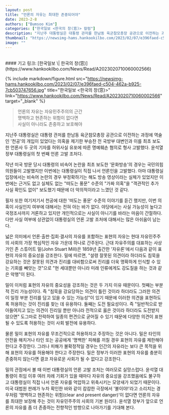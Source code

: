 ```yaml
---
layout: post
title: "언론의 자유는 최대한 존중되어야"
date: 2023-2-8
authors: ["Bumsoo Kim"]
categories: ["한국일보 <한국의 창(窓)> 칼럼"]
description: "지난주 대통령실은 대통령 관저를 한남동 육군참모총장 공관으로 이전하는 과정에 역술인 '천공'의 개입이 있었다는 의혹을 제기한 부승찬 전 국방부 대변인과 이를 최초 보도한 언론사 두 곳의 기자를 허위사실 유포에 따른 명예훼손 혐의로 형사 고발했다. 윤석열 정부 대통령실의 첫 번째 언론 고발 조처다."
thumbnail: "https://newsimg-hams.hankookilbo.com/2023/02/07/e396faed-c504-462a-b925-7cb503747656.jpg"
image: ""
---
```


<br>
#### 기고 링크: [한국일보 \| 한국의 창(窓)](https://www.hankookilbo.com/News/Read/A2023020710060002566)

{% include markdown/figure.html src="https://newsimg-hams.hankookilbo.com/2023/02/07/e396faed-c504-462a-b925-7cb503747656.jpg" title="한국일보 <한국의 창(窓)>" link="https://www.hankookilbo.com/News/Read/A2023020710060002566" target="_blank" %}

> 언론의 자유는 자유민주주의의 근간 <br> 명백하고 현존하는 위험이 없다면 <br> 사실이 아니라도 존중하고 보호해야

지난주 대통령실은 대통령 관저를 한남동 육군참모총장 공관으로 이전하는 과정에 역술인 '천공'의 개입이 있었다는 의혹을 제기한 부승찬 전 국방부 대변인과 이를 최초 보도한 언론사 두 곳의 기자를 허위사실 유포에 따른 명예훼손 혐의로 형사 고발했다. 윤석열 정부 대통령실의 첫 번째 언론 고발 조처다.

작년 미국 방문 당시 대통령의 비속어 논란을 최초 보도한 '문화방송'의 경우는 국민의힘 의원들이 고발했지만 이번에는 대통령실이 직접 나서 언론인을 고발했다. 아마 대통령실 입장에서는 비속어 논란의 경우 부정확하기는 해도 방송 영상이라는 실체가 있었지만 이번에는 근거도 없고 실체도 없는 "떠도는 풍문" 수준의 "가짜 의혹"을 "객관적인 추가 사실 확인도 없이" 보도했기 때문에 더 악의적이라고 느꼈던 것 같다.

필자 또한 여기저기서 천공에 대한 '떠도는 풍문' 수준의 이야기를 듣긴 했지만, 이번 의혹이 사실인지 여부에 대해서는 전혀 아는 바가 없다. 야당에서는 사실 가능성이 높다고 국정조사까지 거론하고 있지만 개인적으로는 사실이 아니기를 바라는 마음이 간절하다. 다만 사실 여부에 상관없이 대통령실의 언론 고발 조처에 대해서는 많은 아쉬움이 남는다.

넓은 의미에서 언론·출판·집회·결사의 자유를 포함하는 표현의 자유는 현대 자유민주주의 사회의 가장 핵심적인 자유 가운데 하나로 간주된다. 근대 자유주의를 대표하는 사상가인 존 스튜어트 밀(John Stuart Mill)은 1859년 출간한 '자유론'에서 다음과 같이 표현의 자유의 중요성을 강조한다. 밀에 따르면, "설령 잘못된 의견이라 하더라도 침묵을 강요하는 것은 잘못된 의견과 진리를 대비함으로써 진리를 더욱 명확하게 인식할 수 있는 기회를 빼앗는 것"으로 "현 세대뿐만 아니라 미래 인류에게도 강도질을 하는 것과 같은 악행"이 된다.

밀이 이처럼 표현의 자유의 중요성을 강조하는 것은 두 가지 이유 때문이다. 첫째는 부분적 진리 가능성이다. 즉 "침묵을 강요당하는 의견이 틀린 것이라 하더라도 그러한 의견이 일정 부분 진리를 담고 있을 수 있는 가능성"이 있기 때문에 이러한 의견을 표현하도록 허용하는 것이 진리를 찾는 데 유용하다. 둘째는 도전 필요성이다. 즉 "일반적으로 받아들여지고 있는 의견이 진리일 뿐만 아니라 전적으로 옳은 것이라 하더라도 도전받지 않으면" 도그마로 전락하여 일종의 편견으로 굳어질 수 있기 때문에 다양한 의견이 표현될 수 있도록 허용하는 것이 사회 발전에 유용하다.

물론 밀이 표현의 자유를 무조건적으로 허용하자고 주장하는 것은 아니다. 밀은 타인의 안전을 해치거나 타인 또는 공공에게 '명백한' 피해를 끼칠 경우 표현의 자유를 제한해야 한다고 주장한다. 그러나 피해가 불확정적일 경우는 인간의 자유라는 보다 큰 목적을 위해 표현의 자유를 허용해야 한다고 주장한다. 밀은 정부가 이러한 표현의 자유를 충분히 존중하지 않는다면 결코 자유로운 사회가 될 수 없다고 강조한다.

밀의 관점에서 볼 때 이번 대통령실의 언론 고발 조처는 여러모로 실망스럽다. 윤석열 대통령이 취임 이후 여러 차례 기회가 있을 때마다 자유의 중요성을 강조했음에도 불구하고 대통령실이 직접 나서 언론 자유를 억압하고 위축시키는 모양새가 되었기 때문이다. 미국 대법원 판례가 누차 확인한 바와 같이 캄캄한 극장에서 '불이야!'라고 소리치는 경우처럼 '명백하고 현존하는 위험(clear and present danger)'이 없다면 언론의 자유를 최대한 보장해 주는 것이 자유민주주의 사회의 기본 원리다. 윤석열 정부가 앞으로 언론의 자유를 좀 더 존중하는 전향적인 방향으로 나아가기를 기대해 본다.

<br>
